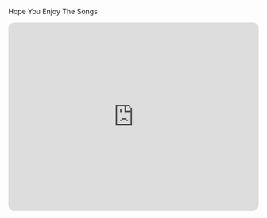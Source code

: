 <p>Hope You Enjoy The Songs</p>
<html><body>
<iframe style="border-radius:12px" src="https://open.spotify.com/embed/album/6Pz06FAaeym0JSqVqIkN56?utm_source=generator" width="100%" height="380" frameBorder="0" allowfullscreen="" allow="autoplay; clipboard-write; encrypted-media; fullscreen; picture-in-picture" loading="lazy"></iframe></body></html>
